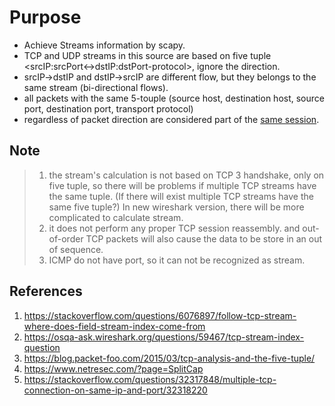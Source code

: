 # Purpose

  - Achieve Streams information by scapy.
  - TCP and UDP streams in this source are based on five tuple <srcIP:srcPort<->dstIP:dstPort-protocol>, ignore the direction.
  - srcIP->dstIP and dstIP->srcIP are different flow, but they belongs to the same stream (bi-directional flows).
  - all packets with the same 5-touple (source host, destination host, source port, destination port, transport protocol)
  - regardless of packet direction are considered part of the [same session].

## Note
   > 1) the stream's calculation is not based on TCP 3 handshake, only on five tuple, so there will be problems if multiple TCP streams have the same tuple.
       (If there will exist multiple TCP streams have the same five tuple?)
       In new wireshark version, there will be more complicated to calculate stream.
   > 2) it does not perform any proper TCP session reassembly. and out-of-order TCP packets will also cause the data to be store in an out of sequence.
   > 3) ICMP do not have port, so it can not be recognized as stream.

## References

[same session]:https://stackoverflow.com/questions/6076897/follow-tcp-stream-where-does-field-stream-index-come-from
 1. https://stackoverflow.com/questions/6076897/follow-tcp-stream-where-does-field-stream-index-come-from
 2. https://osqa-ask.wireshark.org/questions/59467/tcp-stream-index-question
 3. https://blog.packet-foo.com/2015/03/tcp-analysis-and-the-five-tuple/
 4. https://www.netresec.com/?page=SplitCap
 5. https://stackoverflow.com/questions/32317848/multiple-tcp-connection-on-same-ip-and-port/32318220